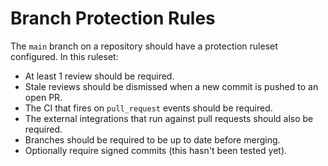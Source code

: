# Branch Protection Rules

The `main` branch on a repository should have a protection ruleset configured. In this ruleset:

- At least 1 review should be required.
- Stale reviews should be dismissed when a new commit is pushed to an open PR.
- The CI that fires on `pull_request` events should be required.
- The external integrations that run against pull requests should also be required.
- Branches should be required to be up to date before merging.
- Optionally require signed commits (this hasn't been tested yet).
